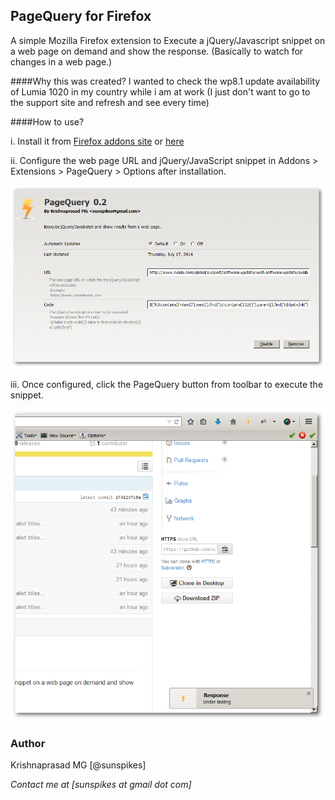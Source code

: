 ## PageQuery for Firefox

A simple Mozilla Firefox extension to Execute a jQuery/Javascript snippet on a web page on demand and show the response. (Basically to watch for changes in a web page.)

####Why this was created?
I wanted to check the wp8.1 update availability of Lumia 1020 in my country while i am at work (I just don't want to go to the support site and refresh and see every time)

####How to use?

i. Install it from [Firefox addons site](https://addons.mozilla.org/en-US/firefox/addon/pagequery/) or [here](https://raw.githubusercontent.com/sunspikes/firefox-pagequery/master/bin/pagequery.xpi)

ii. Configure the web page URL and jQuery/JavaScript snippet in Addons > Extensions > PageQuery > Options after installation.

![Configure](https://raw.githubusercontent.com/sunspikes/firefox-pagequery/master/doc/config.png)

iii. Once configured, click the PageQuery button from toolbar to execute the snippet.

![Run PageQuery](https://raw.githubusercontent.com/sunspikes/firefox-pagequery/master/doc/run.png)

### Author

Krishnaprasad MG [@sunspikes]

_Contact me at [sunspikes at gmail dot com]_
